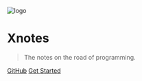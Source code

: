 <!-- _coverpage.md -->

![logo](_media/icon.svg)

# Xnotes <small></small>

> The notes on the road of programming.



[GitHub](https://github.com/WeiXinao/docs)
[Get Started](#docsify)